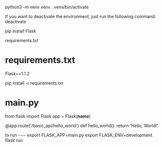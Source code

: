 python3 -m venv venv
. venv/bin/activate


If you want to deactivate the environment, just run the following command:
deactivate


pip install Flask


requirements.txt
# requirements.txt
Flask==1.1.2

pip install -r requirements.txt




# main.py
from flask import Flask
app = Flask(__name__)

@app.route('/basic_api/hello_world')
def hello_world():
    return 'Hello, World!'



to run ----
export FLASK_APP=main.py
export FLASK_ENV=development
flask run    